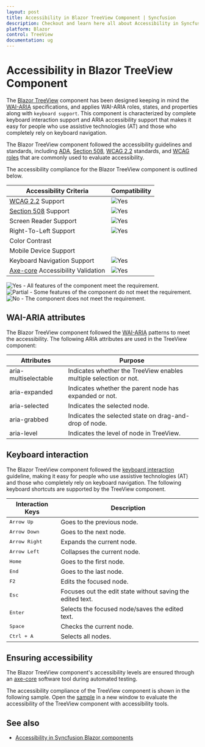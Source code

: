 ```yaml
---
layout: post
title: Accessibility in Blazor TreeView Component | Syncfusion
description: Checkout and learn here all about Accessibility in Syncfusion Blazor TreeView component and much more.
platform: Blazor
control: TreeView
documentation: ug
---
```


# Accessibility in Blazor TreeView Component

The [Blazor TreeView](https://www.syncfusion.com/blazor-components/blazor-treeview) component has been designed keeping in mind the [WAI-ARIA](https://www.w3.org/WAI/ARIA/apg/patterns/treeview/) specifications, and applies WAI-ARIA roles, states, and properties along with `keyboard support`. This component is characterized by complete keyboard interaction support and ARIA accessibility support that makes it easy for people who use assistive technologies (AT) and those who completely rely on keyboard navigation.

The Blazor TreeView component followed the accessibility guidelines and standards, including [ADA](https://www.ada.gov/), [Section 508](https://www.section508.gov/), [WCAG 2.2](https://www.w3.org/TR/WCAG22/) standards, and [WCAG roles](https://www.w3.org/TR/wai-aria/#roles) that are commonly used to evaluate accessibility.

The accessibility compliance for the Blazor TreeView component is outlined below.

| Accessibility Criteria | Compatibility |
| -- | -- |
| [WCAG 2.2](https://www.w3.org/TR/WCAG22/) Support | <img src="https://cdn.syncfusion.com/content/images/documentation/full.png" alt="Yes"> |
| [Section 508](https://www.section508.gov/) Support | <img src="https://cdn.syncfusion.com/content/images/documentation/full.png" alt="Yes"> |
| Screen Reader Support | <img src="https://cdn.syncfusion.com/content/images/landing-page/yes.png" alt="Yes"> |
| Right-To-Left Support | <img src="https://cdn.syncfusion.com/content/images/landing-page/yes.png" alt="Yes"> |
| Color Contrast |  |
| Mobile Device Support |  |
| Keyboard Navigation Support | <img src="https://cdn.syncfusion.com/content/images/landing-page/yes.png" alt="Yes"> |
| [Axe-core](https://www.nuget.org/packages/Deque.AxeCore.Playwright) Accessibility Validation | <img src="https://cdn.syncfusion.com/content/images/landing-page/yes.png" alt="Yes"> |

<style>
    .post .post-content img {
        display: inline-block;
        margin: 0.5em 0;
    }
</style>

<div><img src="https://cdn.syncfusion.com/content/images/landing-page/yes.png" alt="Yes"> - All features of the component meet the requirement.</div>

<div><img src="https://cdn.syncfusion.com/content/images/documentation/partial.png" alt="Partial"> - Some features of the component do not meet the requirement.</div>

<div><img src="https://cdn.syncfusion.com/content/images/landing-page/no.png" alt="No"> - The component does not meet the requirement.</div>

## WAI-ARIA attributes

The Blazor TreeView component followed the [WAI-ARIA](https://www.w3.org/WAI/ARIA/apg/patterns/treeview/) patterns to meet the accessibility. The following ARIA attributes are used in the TreeView component:

| **Attributes** | **Purpose** |
| --- | --- |
| aria-multiselectable | Indicates whether the TreeView enables multiple selection or not. |
| aria-expanded | Indicates whether the parent node has expanded or not. |
| aria-selected | Indicates the selected node. |
| aria-grabbed | Indicates the selected state on drag-and-drop of node. |
| aria-level | Indicates the level of node in TreeView. |

## Keyboard interaction

The Blazor TreeView component followed the [keyboard interaction](https://www.w3.org/WAI/ARIA/apg/patterns/treeview/#keyboardinteraction) guideline, making it easy for people who use assistive technologies (AT) and those who completely rely on keyboard navigation. The following keyboard shortcuts are supported by the TreeView component.

| Interaction Keys | Description |
|------|---------|
| <kbd>Arrow Up</kbd> | Goes to the previous node. |
| <kbd>Arrow Down</kbd> | Goes to the next node. |
| <kbd>Arrow Right</kbd> | Expands the current node. |
| <kbd>Arrow Left</kbd> | Collapses the current node. |
| <kbd>Home</kbd> | Goes to the first node. |
| <kbd>End</kbd> | Goes to the last node. |
| <kbd>F2</kbd> | Edits the focused node. |
| <kbd>Esc</kbd> | Focuses out the edit state without saving the edited text. |
| <kbd>Enter</kbd> | Selects the focused node/saves the edited text. |
| <kbd>Space</kbd> | Checks the current node. |
| <kbd>Ctrl + A</kbd> | Selects all nodes. |

## Ensuring accessibility

The Blazor TreeView component's accessibility levels are ensured through an [axe-core](https://www.nuget.org/packages/Deque.AxeCore.Playwright) software tool during automated testing.

The accessibility compliance of the TreeView component is shown in the following sample. Open the [sample](https://blazor.syncfusion.com/accessibility/treeview) in a new window to evaluate the accessibility of the TreeView component with accessibility tools.

## See also

* [Accessibility in Syncfusion Blazor components](https://blazor.syncfusion.com/documentation/common/accessibility)